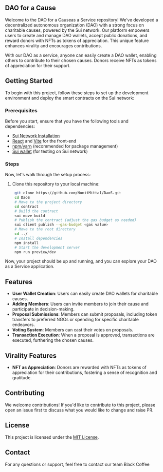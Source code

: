 ## DAO for a Cause

Welcome to the DAO for a Causeas a Service repository! We've developed a decentralized autonomous organization (DAO) with a strong focus on charitable causes, powered by the Sui network. Our platform empowers users to create and manage DAO wallets, accept public donations, and reward donors with NFTs as tokens of appreciation. This unique feature enhances virality and encourages contributions.

With our DAO as a service, anyone can easily create a DAO wallet, enabling others to contribute to their chosen causes. Donors receive NFTs as tokens of appreciation for their support.

## Getting Started

To begin with this project, follow these steps to set up the development environment and deploy the smart contracts on the Sui network:

### Prerequisites

Before you start, ensure that you have the following tools and dependencies:

- [Sui Network Installation](https://docs.sui.io/build/install)
- [React](https://reactjs.org/) and [Vite](https://vitejs.dev/) for the front-end
- [npm/yarn](https://www.npmjs.com/) (recommended for package management)
- [Sui wallet](https://chrome.google.com/webstore/detail/sui-wallet/opcgpfmipidbgpenhmajoajpbobppdil) (for testing on Sui network)

### Steps

Now, let's walk through the setup process:

1. Clone this repository to your local machine:
   ```bash
    git clone https://github.com/NonitMittal/DaoS.git
    cd DaoS
    # Move to the project directory
    cd contract
    # Build the contract
    sui move build
    # Publish the contract (adjust the gas budget as needed)
    sui client publish --gas-budget <gas value>
    # Move to the root directory
    cd ../
    # Install dependencies
    npm install
    # Start the development server
    npm run preview/dev
Now, your project should be up and running, and you can explore your DAO as a Service application.


## Features

- **User Wallet Creation**: Users can easily create DAO wallets for charitable causes.
- **Adding Members**: Users can invite members to join their cause and participate in decision-making.
- **Proposal Submissions**: Members can submit proposals, including token transfers to preferred NGOs or spending for specific charitable endeavors.
- **Voting System**: Members can cast their votes on proposals.
- **Transaction Execution**: When a proposal is approved, transactions are executed, furthering the chosen causes.

## Virality Features
- **NFT as Appreciation**: Donors are rewarded with NFTs as tokens of appreciation for their contributions, fostering a sense of recognition and gratitude.

## Contributing

We welcome contributions! If you'd like to contribute to this project, please open an issue first to discuss what you would like to change and raise PR.

## License

This project is licensed under the [MIT License](https://choosealicense.com/licenses/mit/).

## Contact

For any questions or support, feel free to contact our team Black Coffee
